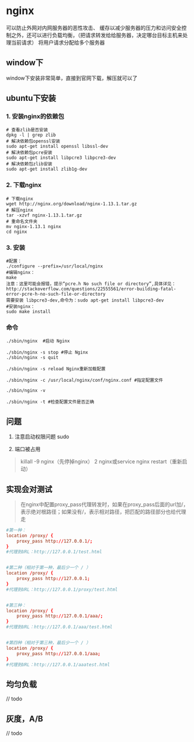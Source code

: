 # nginx

可以防止外网对内网服务器的恶性攻击、
缓存以减少服务器的压力和访问安全控制之外，还可以进行负载均衡，（把请求转发给给服务器，决定哪台目标主机来处理当前请求）
将用户请求分配给多个服务器
## window下

window下安装非常简单，直接到官网下载，解压就可以了

## ubuntu下安装

### 1. 安装nginx的依赖包
```
# 查看zlib是否安装
dpkg -l | grep zlib
# 解决依赖包openssl安装
sudo apt-get install openssl libssl-dev
# 解决依赖包pcre安装
sudo apt-get install libpcre3 libpcre3-dev
# 解决依赖包zlib安装
sudo apt-get install zlib1g-dev
```

### 2. 下载nginx

```
# 下载nginx
wget http://nginx.org/download/nginx-1.13.1.tar.gz
# 解压nginx
tar -xzvf nginx-1.13.1.tar.gz
# 重命名文件夹
mv nginx-1.13.1 nginx
cd nginx
```

### 3. 安装

```
#配置：
./configure --prefix=/usr/local/nginx
#编辑nginx：
make
注意：这里可能会报错，提示“pcre.h No such file or directory”,具体详见：http://stackoverflow.com/questions/22555561/error-building-fatal-error-pcre-h-no-such-file-or-directory
需要安装 libpcre3-dev,命令为：sudo apt-get install libpcre3-dev
#安装nginx：
sudo make install
```

### 命令
```
./sbin/nginx  #启动 Nginx

./sbin/nginx -s stop #停止 Nginx
./sbin/nginx -s quit

./sbin/nginx -s reload Nginx重新加载配置

./sbin/nginx -c /usr/local/nginx/conf/nginx.conf #指定配置文件

./sbin/nginx -v

./sbin/nginx -t #检查配置文件是否正确
```

## 问题

1. 注意启动权限问题 sudo

2. 端口被占用
> killall -9 nginx（先停掉nginx） 2 nginx或service nginx restart（重新启动）


## 实现会对测试



>在nginx中配置proxy_pass代理转发时，如果在proxy_pass后面的url加/，表示绝对根路径；如果没有/，表示相对路径，把匹配的路径部分也给代理走

```conf
#第一种：
location /proxy/ {
    proxy_pass http://127.0.0.1/;
}
#代理到URL：http://127.0.0.1/test.html


#第二种（相对于第一种，最后少一个 / ）
location /proxy/ {
    proxy_pass http://127.0.0.1;
}
#代理到URL：http://127.0.0.1/proxy/test.html


#第三种：
location /proxy/ {
    proxy_pass http://127.0.0.1/aaa/;
}
#代理到URL：http://127.0.0.1/aaa/test.html


#第四种（相对于第三种，最后少一个 / ）
location /proxy/ {
    proxy_pass http://127.0.0.1/aaa;
}
#代理到URL：http://127.0.0.1/aaatest.html
```

## 均匀负载

// todo

## 灰度，A/B

// todo